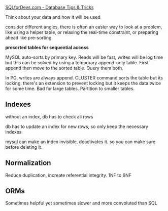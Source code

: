 ---
---


[SQLforDevs.com - Database Tips & Tricks](https://sqlfordevs.com/tips)

Think about your data and how it will be used

consider different angles, there is often an easier way to look at a problem, like using a helper table, or relaxing the real-time constraint, or preparing ahead like pre-sorting 

**presorted tables for sequential access** 

MySQL auto-sorts by primary key. Reads will be fast, writes will be log time but this can be solved by using a temporary append-only table. First append then move to the sorted table. Query them both. 

In PG, writes are always append. CLUSTER command sorts the table but its locking. there's an extension to prevent locking but it keeps the data twice for some time. Bad for large tables. Partition to smaller tables. 

## Indexes 

without an index, db has to check all rows 

db has to update an index for new rows, so only keep the necessary indexes 

mysql can make an index invisible, deactivates it. so you can make sure before deleting it. 

## Normalization

Reduce duplication, increate referential integrity. 1NF to 6NF 

## ORMs

Sometimes helpful yet sometimes slower and more convoluted than SQL 

